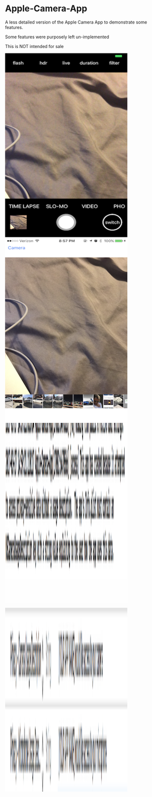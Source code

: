 # Apple-Camera-App

A less detailed version of the Apple Camera App to demonstrate some features.

Some features were purposely left un-implemented

This is NOT intended for sale 


<img src="image1.png" style="height: 600px; width: 400px;" />
<img src="image2.png" style="height: 600px; width: 400px;" />
<img src="image3.png" style="height: 600px; width: 400px;" />
<img src="image4.png" style="height: 600px; width: 400px;" />
